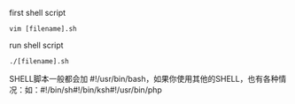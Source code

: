 first shell script
```
vim [filename].sh
```
run shell script
```
./[filename].sh
```
SHELL脚本一般都会加 #!/usr/bin/bash，如果你使用其他的SHELL，也有各种情况：如：#!/bin/sh#!/bin/ksh#!/usr/bin/php